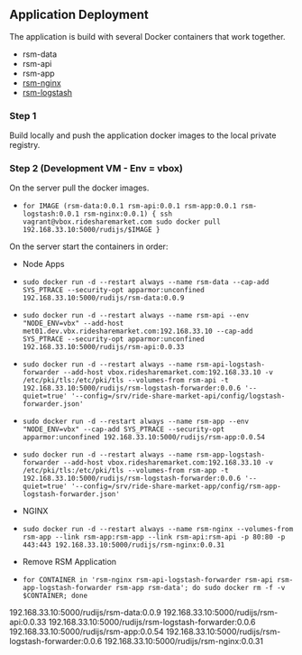 ## Application Deployment

The application is build with several Docker containers that work together.

- rsm-data
- rsm-api
- rsm-app
- [rsm-nginx](../app/docker/nginx/README.md)
- [rsm-logstash](../app/docker/logstash/README.md)

### Step 1

Build locally and push the application docker images to the local private registry.

### Step 2 (Development VM - Env = vbox)

On the server pull the docker images.

- `for IMAGE (rsm-data:0.0.1 rsm-api:0.0.1 rsm-app:0.0.1 rsm-logstash:0.0.1 rsm-nginx:0.0.1) { ssh vagrant@vbox.ridesharemarket.com sudo docker pull 192.168.33.10:5000/rudijs/$IMAGE }`

On the server start the containers in order:

- Node Apps
- `sudo docker run -d --restart always --name rsm-data --cap-add SYS_PTRACE --security-opt apparmor:unconfined 192.168.33.10:5000/rudijs/rsm-data:0.0.9`
- `sudo docker run -d --restart always --name rsm-api --env "NODE_ENV=vbx" --add-host met01.dev.vbx.ridesharemarket.com:192.168.33.10 --cap-add SYS_PTRACE --security-opt apparmor:unconfined 192.168.33.10:5000/rudijs/rsm-api:0.0.33`
- `sudo docker run -d --restart always --name rsm-api-logstash-forwarder --add-host vbox.ridesharemarket.com:192.168.33.10 -v /etc/pki/tls:/etc/pki/tls --volumes-from rsm-api -t 192.168.33.10:5000/rudijs/rsm-logstash-forwarder:0.0.6 '--quiet=true' '--config=/srv/ride-share-market-api/config/logstash-forwarder.json'`
- `sudo docker run -d --restart always --name rsm-app --env "NODE_ENV=vbx" --cap-add SYS_PTRACE --security-opt apparmor:unconfined 192.168.33.10:5000/rudijs/rsm-app:0.0.54`
- `sudo docker run -d --restart always --name rsm-app-logstash-forwarder --add-host vbox.ridesharemarket.com:192.168.33.10 -v /etc/pki/tls:/etc/pki/tls --volumes-from rsm-app -t 192.168.33.10:5000/rudijs/rsm-logstash-forwarder:0.0.6 '--quiet=true' '--config=/srv/ride-share-market-app/config/rsm-app-logstash-forwarder.json'`
- NGINX
- `sudo docker run -d --restart always --name rsm-nginx --volumes-from rsm-app --link rsm-app:rsm-app --link rsm-api:rsm-api -p 80:80 -p 443:443 192.168.33.10:5000/rudijs/rsm-nginx:0.0.31`

- Remove RSM Application
- `for CONTAINER in 'rsm-nginx rsm-api-logstash-forwarder rsm-api rsm-app-logstash-forwarder rsm-app rsm-data'; do sudo docker rm -f -v $CONTAINER; done`


192.168.33.10:5000/rudijs/rsm-data:0.0.9
192.168.33.10:5000/rudijs/rsm-api:0.0.33
192.168.33.10:5000/rudijs/rsm-logstash-forwarder:0.0.6
192.168.33.10:5000/rudijs/rsm-app:0.0.54
192.168.33.10:5000/rudijs/rsm-logstash-forwarder:0.0.6
192.168.33.10:5000/rudijs/rsm-nginx:0.0.31